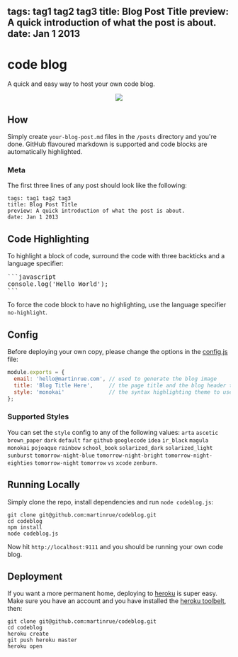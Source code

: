 tags: tag1 tag2 tag3
title: Blog Post Title
preview: A quick introduction of what the post is about.
date: Jan 1 2013
---

# code blog
A quick and easy way to host your own code blog.

<p align="center">
  <a href="http://code.martinrue.com">
    <img src="https://github.com/martinrue/codeblog/raw/master/public/img/screenshot.png" />
  </a>
</p>

## How
Simply create `your-blog-post.md` files in the `/posts` directory and you're done. GitHub flavoured markdown is supported and code blocks are automatically highlighted.

### Meta
The first three lines of any post should look like the following:

```
tags: tag1 tag2 tag3
title: Blog Post Title
preview: A quick introduction of what the post is about.
date: Jan 1 2013

```



## Code Highlighting
To highlight a block of code, surround the code with three backticks and a language specifier:

<pre>
```javascript
console.log('Hello World');
```
</pre>

To force the code block to have no highlighting, use the language specifier `no-highlight`.

## Config
Before deploying your own copy, please change the options in the [config.js](https://github.com/martinrue/codeblog/blob/master/config.js) file:

```javascript
module.exports = {
  email: 'hello@martinrue.com', // used to generate the blog image
  title: 'Blog Title Here',     // the page title and the blog header text
  style: 'monokai'              // the syntax highlighting theme to use
};
```

### Supported Styles
You can set the `style` config to any of the following values: `arta` `ascetic` `brown_paper` `dark` `default` `far` `github` `googlecode` `idea` `ir_black` `magula` `monokai` `pojoaque` `rainbow` `school_book` `solarized_dark` `solarized_light` `sunburst` `tomorrow-night-blue` `tomorrow-night-bright` `tomorrow-night-eighties` `tomorrow-night` `tomorrow` `vs` `xcode` `zenburn`.

## Running Locally
Simply clone the repo, install dependencies and run `node codeblog.js`:

```
git clone git@github.com:martinrue/codeblog.git
cd codeblog
npm install
node codeblog.js
```

Now hit `http://localhost:9111` and you should be running your own code blog.

## Deployment
If you want a more permanent home, deploying to [heroku](https://www.heroku.com) is super easy. Make sure you have an account and you have installed the [heroku toolbelt](https://toolbelt.heroku.com), then:

```
git clone git@github.com:martinrue/codeblog.git
cd codeblog
heroku create
git push heroku master
heroku open
```
